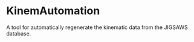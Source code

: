 # KinemAutomation
A tool for automatically regenerate the kinematic data from the JIGSAWS database.
